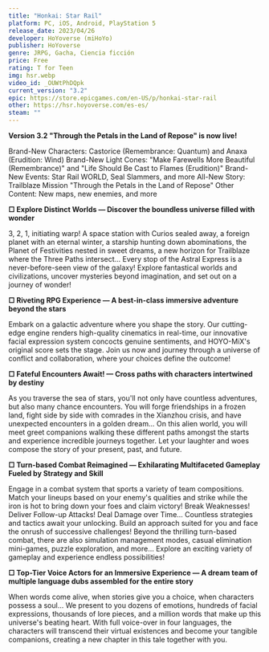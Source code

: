 ```yaml
---
title: "Honkai: Star Rail"
platform: PC, iOS, Android, PlayStation 5
release_date: 2023/04/26
developer: HoYoverse (miHoYo)
publisher: HoYoverse
genre: JRPG, Gacha, Ciencia ficción
price: Free 
rating: T for Teen
img: hsr.webp
video_id: _OUWtPhDQpk
current_version: "3.2"
epic: https://store.epicgames.com/en-US/p/honkai-star-rail
other: https://hsr.hoyoverse.com/es-es/
steam: ""
---
```


**Version 3.2 "Through the Petals in the Land of Repose" is now live!**

Brand-New Characters: Castorice (Remembrance: Quantum) and Anaxa (Erudition: Wind)
Brand-New Light Cones: "Make Farewells More Beautiful (Remembrance)" and "Life Should Be Cast to Flames (Erudition)"
Brand-New Events: Star Rail WORLD, Seal Slammers, and more
All-New Story: Trailblaze Mission "Through the Petals in the Land of Repose"
Other Content: New maps, new enemies, and more

**□ Explore Distinct Worlds — Discover the boundless universe filled with wonder**

3, 2, 1, initiating warp! A space station with Curios sealed away, a foreign planet with an eternal winter, a starship hunting down abominations, the Planet of Festivities nested in sweet dreams, a new horizon for Trailblaze where the Three Paths intersect... Every stop of the Astral Express is a never-before-seen view of the galaxy! Explore fantastical worlds and civilizations, uncover mysteries beyond imagination, and set out on a journey of wonder!

**□ Riveting RPG Experience — A best-in-class immersive adventure beyond the stars**

Embark on a galactic adventure where you shape the story. Our cutting-edge engine renders high-quality cinematics in real-time, our innovative facial expression system concocts genuine sentiments, and HOYO-MiX's original score sets the stage. Join us now and journey through a universe of conflict and collaboration, where your choices define the outcome!

**□ Fateful Encounters Await! — Cross paths with characters intertwined by destiny**

As you traverse the sea of stars, you'll not only have countless adventures, but also many chance encounters. You will forge friendships in a frozen land, fight side by side with comrades in the Xianzhou crisis, and have unexpected encounters in a golden dream... On this alien world, you will meet greet companions walking these different paths amongst the starts and experience incredible journeys together. Let your laughter and woes compose the story of your present, past, and future.

**□ Turn-based Combat Reimagined — Exhilarating Multifaceted Gameplay Fueled by Strategy and Skill**

Engage in a combat system that sports a variety of team compositions. Match your lineups based on your enemy's qualities and strike while the iron is hot to bring down your foes and claim victory! Break Weaknesses! Deliver Follow-up Attacks! Deal Damage over Time... Countless strategies and tactics await your unlocking. Build an approach suited for you and face the onrush of successive challenges! Beyond the thrilling turn-based combat, there are also simulation management modes, casual elimination mini-games, puzzle exploration, and more... Explore an exciting variety of gameplay and experience endless possibilities!

**□ Top-Tier Voice Actors for an Immersive Experience — A dream team of multiple language dubs assembled for the entire story**

When words come alive, when stories give you a choice, when characters possess a soul... We present to you dozens of emotions, hundreds of facial expressions, thousands of lore pieces, and a million words that make up this universe's beating heart. With full voice-over in four languages, the characters will transcend their virtual existences and become your tangible companions, creating a new chapter in this tale together with you.